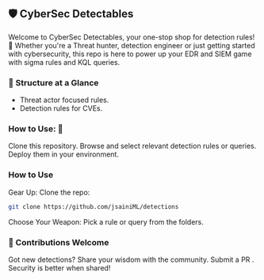 ## 🛡️ CyberSec Detectables 
Welcome to CyberSec Detectables, your one-stop shop for detection rules! 🎉 Whether you're a Threat hunter, detection engineer or just getting started with cybersecurity, this repo is here to power up your EDR and SIEM game with sigma rules and KQL queries.


### 📂 Structure at a Glance
- Threat actor focused rules.
- Detection rules for CVEs.

### How to Use: 🎯 
Clone this repository.
Browse and select relevant detection rules or queries.
Deploy them in your environment.

### How to Use
Gear Up: Clone the repo:
```bash
git clone https://github.com/jsainiML/detections
```
Choose Your Weapon: Pick a rule or query from the folders.


### 🤝 Contributions Welcome
Got new detections? Share your wisdom with the community. Submit a PR . Security is better when shared!
